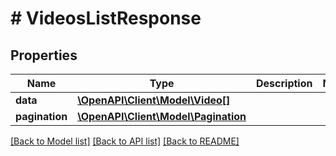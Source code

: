 # # VideosListResponse

## Properties

Name | Type | Description | Notes
------------ | ------------- | ------------- | -------------
**data** | [**\OpenAPI\Client\Model\Video[]**](Video.md) |  |
**pagination** | [**\OpenAPI\Client\Model\Pagination**](Pagination.md) |  |

[[Back to Model list]](../../README.md#models) [[Back to API list]](../../README.md#endpoints) [[Back to README]](../../README.md)
